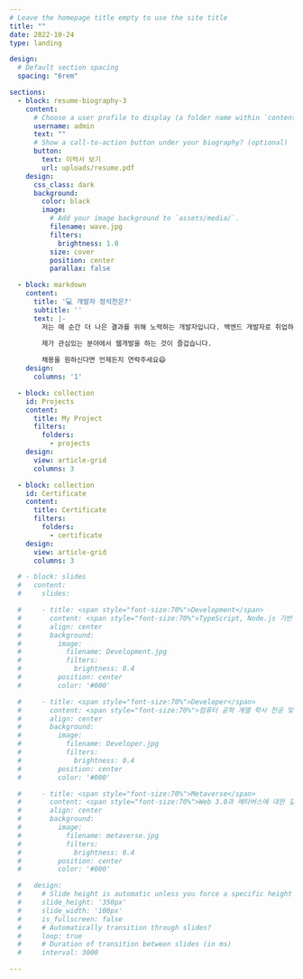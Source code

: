 ```yaml
---
# Leave the homepage title empty to use the site title
title: ""
date: 2022-10-24
type: landing

design:
  # Default section spacing
  spacing: "6rem"

sections:
  - block: resume-biography-3
    content:
      # Choose a user profile to display (a folder name within `content/authors/`)
      username: admin
      text: ""
      # Show a call-to-action button under your biography? (optional)
      button:
        text: 이력서 보기
        url: uploads/resume.pdf
    design:
      css_class: dark
      background:
        color: black
        image:
          # Add your image background to `assets/media/`.
          filename: wave.jpg
          filters:
            brightness: 1.0
          size: cover
          position: center
          parallax: false

  - block: markdown
    content:
      title: '💻 개발자 정석찬은?'
      subtitle: ''
      text: |-
        저는 매 순간 더 나은 결과를 위해 노력하는 개발자입니다. 백엔드 개발자로 취업하기를 희망하지만 풀스택 개발을 즐겨합니다.
        
        제가 관심있는 분야에서 웹개발을 하는 것이 즐겁습니다.

        채용을 원하신다면 언제든지 연락주세요😄
    design:
      columns: '1'

  - block: collection
    id: Projects
    content:
      title: My Project
      filters:
        folders:
          - projects
    design:
      view: article-grid
      columns: 3

  - block: collection
    id: Certificate
    content:
      title: Certificate
      filters:
        folders:
          - certificate
    design:
      view: article-grid
      columns: 3

  # - block: slides
  #   content:
  #     slides:

  #     - title: <span style="font-size:70%">Development</span>
  #       content: <span style="font-size:70%">TypeScript, Node.js 기반 프레임워크를 활용한 백엔드, 풀스택 개발<span style="font-size:70%">
  #       align: center
  #       background:
  #         image:
  #           filename: Development.jpg
  #           filters:
  #             brightness: 0.4
  #         position: center
  #         color: '#000'

  #     - title: <span style="font-size:70%">Developer</span>
  #       content: <span style="font-size:70%">컴퓨터 공학 계열 학사 전공 및 정보처리기사, SQLD 취득</span>
  #       align: center
  #       background:
  #         image:
  #           filename: Developer.jpg
  #           filters:
  #             brightness: 0.4
  #         position: center
  #         color: '#000'

  #     - title: <span style="font-size:70%">Metaverse</span>
  #       content: <span style="font-size:70%">Web 3.0과 메타버스에 대한 깊은 관심</span>
  #       align: center
  #       background:
  #         image:
  #           filename: metaverse.jpg
  #           filters:
  #             brightness: 0.4
  #         position: center
  #         color: '#000'

  #   design:
  #     # Slide height is automatic unless you force a specific height (e.g. '400px')
  #     slide_height: '350px'
  #     slide_width: '100px'
  #     is_fullscreen: false
  #     # Automatically transition through slides?
  #     loop: true
  #     # Duration of transition between slides (in ms)
  #     interval: 3000

---
```


